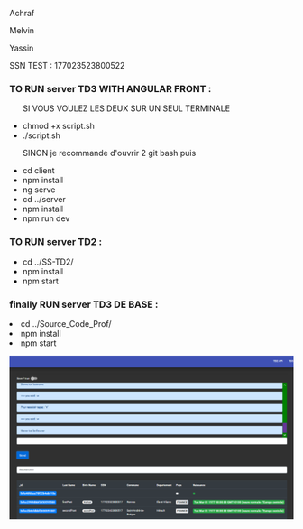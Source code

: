 <p>Achraf</p>
<p>Melvin</p>
<p>Yassin</p>

<p>SSN TEST : 177023523800522</p>


<h3> TO RUN server TD3 WITH ANGULAR FRONT  : </h3>

<ul>
<p> SI VOUS VOULEZ LES DEUX SUR UN SEUL TERMINALE </li>
<li> chmod +x script.sh </li>
<li> ./script.sh </li>
</ul>

<ul>
<p> SINON je recommande d'ouvrir 2 git bash puis </li>
<li> cd client </li>
<li> npm install </li>
<li> ng serve </li>

<li> cd ../server </li>
<li> npm install </li>
<li> npm run dev </li>

</ul>


<h3> TO RUN server TD2 : </h3>

<ul>
<li> cd ../SS-TD2/ </li>
<li> npm install </li>
<li> npm start </li>


</ul>


<h3>finally RUN server TD3 DE BASE :</h3>

<li>cd ../Source_Code_Prof/</li>
<li>npm install</li>
<li>npm start</li>



![Alt text](capture.PNG?raw=true "On Start")
